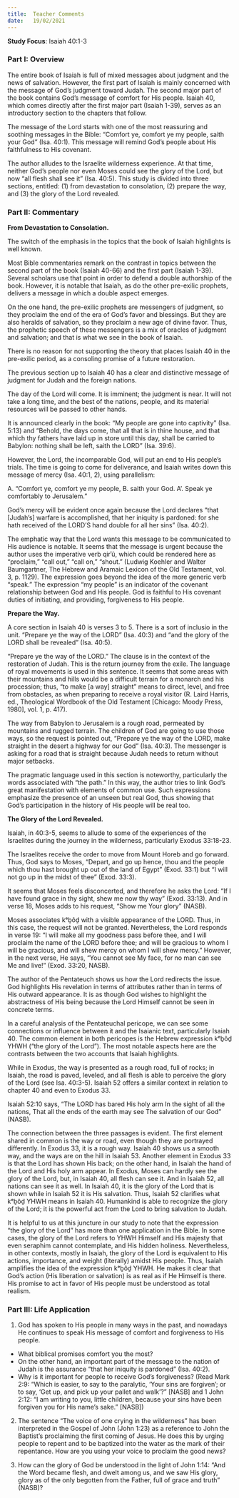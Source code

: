 ```yaml
---
title:  Teacher Comments
date:   19/02/2021
---
```


**Study Focus**: Isaiah 40:1-3

### Part I: Overview

The entire book of Isaiah is full of mixed messages about judgment and the news of salvation. However, the first part of Isaiah is mainly concerned with the message of God’s judgment toward Judah. The second major part of the book contains God’s message of comfort for His people. Isaiah 40, which comes directly after the first major part (Isaiah 1-39), serves as an introductory section to the chapters that follow.

The message of the Lord starts with one of the most reassuring and soothing messages in the Bible: “Comfort ye, comfort ye my people, saith your God” (Isa. 40:1). This message will remind God’s people about His faithfulness to His covenant. 

The author alludes to the Israelite wilderness experience. At that time, neither God’s people nor even Moses could see the glory of the Lord, but now “all flesh shall see it” (Isa. 40:5). This study is divided into three sections, entitled: (1) from devastation to consolation, (2) prepare the way, and (3) the glory of the Lord revealed.

### Part II: Commentary

**From Devastation to Consolation.** 

The switch of the emphasis in the topics that the book of Isaiah highlights is well known. 

Most Bible commentaries remark on the contrast in topics between the second part of the book (Isaiah 40-66) and the first part (Isaiah 1-39). Several scholars use that point in order to defend a double authorship of the book. However, it is notable that Isaiah, as do the other pre-exilic prophets, delivers a message in which a double aspect emerges. 

On the one hand, the pre-exilic prophets are messengers of judgment, so they proclaim the end of the era of God’s favor and blessings. But they are also heralds of salvation, so they proclaim a new age of divine favor. Thus, the prophetic speech of these messengers is a mix of oracles of judgment and salvation; and that is what we see in the book of Isaiah.

There is no reason for not supporting the theory that places Isaiah 40 in the pre-exilic period, as a consoling promise of a future restoration.

The previous section up to Isaiah 40 has a clear and distinctive message of judgment for Judah and the foreign nations.

The day of the Lord will come. It is imminent; the judgment is near. It will not take a long time, and the best of the nations, people, and its material resources will be passed to other hands. 

It is announced clearly in the book: “My people are gone into captivity” (Isa. 5:13) and “Behold, the days come, that all that is in thine house, and that which thy fathers have laid up in store until this day, shall be carried to Babylon: nothing shall be left, saith the LORD” (Isa. 39:6).

However, the Lord, the incomparable God, will put an end to His people’s trials. The time is going to come for deliverance, and Isaiah writes down this message of mercy (Isa. 40:1, 2), using parallelism:

A. “Comfort ye, comfort ye my people, 
B. saith your God. 
A’. Speak ye comfortably to Jerusalem.” 

God’s mercy will be evident once again because the Lord declares “that [Judah’s] warfare is accomplished, that her iniquity is pardoned: for she hath received of the LORD’S hand double for all her sins” (Isa. 40:2). 

The emphatic way that the Lord wants this message to be communicated to His audience is notable. It seems that the message is urgent because the author uses the imperative verb qirʾû, which could be rendered here as “proclaim,” “call out,” “call on,” “shout.” (Ludwig Koehler and Walter Baumgartner, The Hebrew and Aramaic Lexicon of the Old Testament, vol. 3, p. 1129). The expression goes beyond the idea of the more generic verb “speak.” The expression “my people” is an indicator of the covenant relationship between God and His people. God is faithful to His covenant duties of initiating, and providing, forgiveness to His people. 

**Prepare the Way.** 

A core section in Isaiah 40 is verses 3 to 5. There is a sort of inclusio in the unit. “Prepare ye the way of the LORD” (Isa. 40:3) and “and the glory of the LORD shall be revealed” (Isa. 40:5). 

“Prepare ye the way of the LORD.” The clause is in the context of the restoration of Judah. This is the return journey from the exile. The language of royal movements is used in this sentence. It seems that some areas with their mountains and hills would be a difficult terrain for a monarch and his procession; thus, “to make [a way] straight” means to direct, level, and free from obstacles, as when preparing to receive a royal visitor (R. Laird Harris, ed., Theological Wordbook of the Old Testament [Chicago: Moody Press, 1980], vol. 1, p. 417).

The way from Babylon to Jerusalem is a rough road, permeated by mountains and rugged terrain. The children of God are going to use those ways, so the request is pointed out, “Prepare ye the way of the LORD, make straight in the desert a highway for our God” (Isa. 40:3). The messenger is asking for a road that is straight because Judah needs to return without major setbacks.

The pragmatic language used in this section is noteworthy, particularly the words associated with “the path.” In this way, the author tries to link God’s great manifestation with elements of common use. Such expressions emphasize the presence of an unseen but real God, thus showing that God’s participation in the history of His people will be real too.  

**The Glory of the Lord Revealed.** 

Isaiah, in 40:3-5, seems to allude to some of the experiences of the Israelites during the journey in the wilderness, particularly Exodus 33:18-23.

The Israelites receive the order to move from Mount Horeb and go forward. Thus, God says to Moses, “Depart, and go up hence, thou and the people which thou hast brought up out of the land of Egypt” (Exod. 33:1) but “I will not go up in the midst of thee” (Exod. 33:3).

It seems that Moses feels disconcerted, and therefore he asks the Lord: “If I have found grace in thy sight, shew me now thy way” (Exod. 33:13). And in verse 18, Moses adds to his request, “Show me Your glory” (NASB).

Moses associates kᵉḇôḏ with a visible appearance of the LORD. Thus, in this case, the request will not be granted. Nevertheless, the Lord responds in verse 19: “I will make all my goodness pass before thee, and I will proclaim the name of the LORD before thee; and will be gracious to whom I will be gracious, and will shew mercy on whom I will shew mercy.” However, in the next verse, He says, “You cannot see My face, for no man can see Me and live!” (Exod. 33:20, NASB).

The author of the Pentateuch shows us how the Lord redirects the issue. God highlights His revelation in terms of attributes rather than in terms of His outward appearance. It is as though God wishes to highlight the abstractness of His being because the Lord Himself cannot be seen in concrete terms.

In a careful analysis of the Pentateuchal pericope, we can see some connections or influence between it and the Isaianic text, particularly Isaiah 40. The common element in both pericopes is the Hebrew expression kᵉḇôḏ YHWH (“the glory of the Lord”). The most notable aspects here are the contrasts between the two accounts that Isaiah highlights.

While in Exodus, the way is presented as a rough road, full of rocks; in Isaiah, the road is paved, leveled, and all flesh is able to perceive the glory of the Lord (see Isa. 40:3-5). Isaiah 52 offers a similar context in relation to chapter 40 and even to Exodus 33.

Isaiah 52:10 says, “The LORD has bared His holy arm 
In the sight of all the nations, 
That all the ends of the earth may see 
The salvation of our God” (NASB).

The connection between the three passages is evident. The first element shared in common is the way or road, even though they are portrayed differently. In Exodus 33, it is a rough way. Isaiah 40 shows us a smooth way, and the ways are on the hill in Isaiah 53. Another element in Exodus 33 is that the Lord has shown His back; on the other hand, in Isaiah the hand of the Lord and His holy arm appear. In Exodus, Moses can hardly see the glory of the Lord, but, in Isaiah 40, all flesh can see it. And in Isaiah 52, all nations can see it as well. In Isaiah 40, it is the glory of the Lord that is shown while in Isaiah 52 it is His salvation. Thus, Isaiah 52 clarifies what kᵉḇôḏ YHWH means in Isaiah 40. Humankind is able to recognize the glory of the Lord; it is the powerful act from the Lord to bring salvation to Judah. 

It is helpful to us at this juncture in our study to note that the expression “the glory of the Lord” has more than one application in the Bible. In some cases, the glory of the Lord refers to YHWH Himself and His majesty that even seraphim cannot contemplate, and His hidden holiness. Nevertheless, in other contexts, mostly in Isaiah, the glory of the Lord is equivalent to His actions, importance, and weight (literally) amidst His people. Thus, Isaiah amplifies the idea of the expression kᵉḇôḏ YHWH. He makes it clear that God’s action (His liberation or salvation) is as real as if He Himself is there. His promise to act in favor of His people must be understood as total realism.

### Part III: Life Application

1. God has spoken to His people in many ways in the past, and nowadays He continues to speak His message of comfort and forgiveness to His people. 
- What biblical promises comfort you the most? 
- On the other hand, an important part of the message to the nation of Judah is the assurance “that her iniquity is pardoned” (Isa. 40:2). 
- Why is it important for people to receive God’s forgiveness? (Read Mark 2:9: “Which is easier, to say to the paralytic, ‘Your sins are forgiven’; or to say, ‘Get up, and pick up your pallet and walk’?” [NASB] and 1 John 2:12: “I am writing to you, little children, because your sins have been forgiven you for His name’s sake.” [NASB])

2. The sentence “The voice of one crying in the wilderness” has been interpreted in the Gospel of John (John 1:23) as a reference to John the Baptist’s proclaiming the first coming of Jesus. He does this by urging people to repent and to be baptized into the water as the mark of their repentance. How are you using your voice to proclaim the good news?

3. How can the glory of God be understood in the light of John 1:14: “And the Word became flesh, and dwelt among us, and we saw His glory, glory as of the only begotten from the Father, full of grace and truth” (NASB)?
